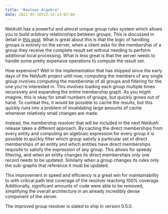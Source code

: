 ```yaml
---
title: "Boolean Algebra"
date: 2021-05-10T22:15:13-07:00
---
```


NetAuth has a powerful and almost unique group rules system which
allows you to build arbitrary relationships between groups.  This is
discussed in detail in [this post](/posts/bigger-on-the-inside/).
What is great about this is that the logic of handling groups is
entirely on the server, when a client asks for the membership of a
group they receive the complete result set without needing to perform
additional local processing.  What is less great is that the server
needs to handle some pretty expensive operations to compute the result
set.

How expensive?  Well in the implementation that has shipped since the
early days of the NetAuth project until now, computing the members of
any single group involves computing the membership of all groups and
filtering for the one you're interested in.  This involves loading
each group multiple times recursively and expanding the entire
membership graph.  As you might imagine, this is okay for small
numbers of groups, but quickly grows out of hand.  To combat this, it
would be possible to cache the results, but this quickly runs into a
problem of invalidating large amounts of cache whenever relatively
small changes are made.

Instead, the membership resolver that will be included in the next
NetAuth release takes a different approach.  By caching the direct
memberships from every entity and computing an algebraic expression
for every group it is possible to quickly filter which group satisfy a
particular set of direct memberships of an entity and which entities
have direct memberships requisite to satisfy the expression of any
group.  This allows for speedy filtering, and when an entity changes
its direct memberships only one record needs to be updated.  Similarly
when a group changes its rules only the sub-graphs that reference it
must be updated.

This improvement in speed and efficiency is a great win for
maintainability to with critical path test coverage of the resolver
reaching 100% coverage.  Additionally, significant amounts of code
were able to be removed, simplifying the overall architecture in an
already incredibly dense component of the server.

The improved group resolver is slated to ship in version 0.5.0.
